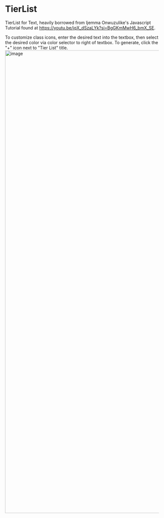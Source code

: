 # TierList
TierList for Text, heavily borrowed from Ijemma Onwuzulike's Javascript Tutorial found at https://youtu.be/jqX_dSzaLYk?si=BgGKmMwH6_bmX_SE.

To customize class icons, enter the desired text into the textbox, then select the desired color via color selector to right of textbox. To generate, click the "+" icon next to "Tier List" title.
<img width="1511" alt="image" src="https://github.com/waterRK9/TierList/assets/96558257/4bf6ef11-5d32-4894-844e-3ef559849ad9">
